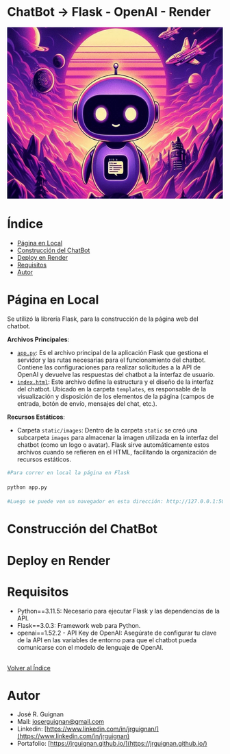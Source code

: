 # ChatBot -> Flask - OpenAI - Render

<p align="center">
<img src="images/banner.jpeg"  height=400>
</p>

# Índice

* [Página en Local](#Página-en-Local) 
* [Construcción del ChatBot](#Construcción-del-ChatBot) 
* [Deploy en Render](#Deploy-en-Render) 
* [Requisitos](#Requisitos) 
* [Autor](#Autor)


# Página en Local

Se utilizó la librería Flask, para la construcción de la página web del chatbot.

**Archivos Principales**:
   - [`app.py`](https://github.com/jrguignan/ChatBot/blob/main/app.py): Es el archivo principal de la aplicación Flask que gestiona el servidor y las rutas necesarias para el funcionamiento del chatbot. Contiene las configuraciones para realizar solicitudes a la API de OpenAI y devuelve las respuestas del chatbot a la interfaz de usuario.
   - [`index.html`](https://github.com/jrguignan/ChatBot/blob/main/templates/index.html): Este archivo define la estructura y el diseño de la interfaz del chatbot. Ubicado en la carpeta `templates`, es responsable de la visualización y disposición de los elementos de la página (campos de entrada, botón de envío, mensajes del chat, etc.).

**Recursos Estáticos**:
   - Carpeta `static/images`: Dentro de la carpeta `static` se creó una subcarpeta `images` para almacenar la imagen utilizada en la interfaz del chatbot (como un logo o avatar). Flask sirve automáticamente estos archivos cuando se refieren en el HTML, facilitando la organización de recursos estáticos.


```python
#Para correr en local la página en Flask

python app.py

#Luego se puede ven un navegador en esta dirección: http://127.0.0.1:5000
```




# Construcción del ChatBot



# Deploy en Render



# Requisitos

- Python==3.11.5: Necesario para ejecutar Flask y las dependencias de la API.
- Flask==3.0.3: Framework web para Python.
- openai==1.52.2 - API Key de OpenAI: Asegúrate de configurar tu clave de la API en las variables de entorno para que el chatbot pueda comunicarse con el modelo de lenguaje de OpenAI.



<br>[Volver al Índice](#Índice)

# Autor

- José R. Guignan
- Mail: joserguignan@gmail.com
- Linkedin: [https://www.linkedin.com/in/jrguignan/](https://www.linkedin.com/in/jrguignan)
- Portafolio: [https://jrguignan.github.io/](https://jrguignan.github.io/)
